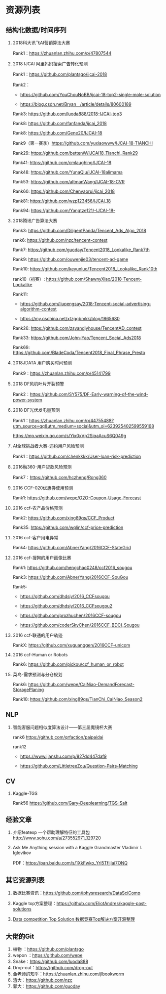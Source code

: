 # 资源列表

## 结构化数据/时间序列

1.  2018科大讯飞AI营销算法大赛

    Rank1：https://zhuanlan.zhihu.com/p/47807544

2.  2018 IJCAI 阿里妈妈搜索广告转化预测

    Rank1：https://github.com/plantsgo/ijcai-2018 

    Rank2：
    
    +   https://github.com/YouChouNoBB/ijcai-18-top2-single-mole-solution 

    +   https://blog.csdn.net/Bryan__/article/details/80600189 

    Rank3: https://github.com/luoda888/2018-IJCAI-top3 

    Rank8: https://github.com/fanfanda/ijcai_2018 

    Rank8: https://github.com/Gene20/IJCAI-18 

    Rank9（第一赛季）https://github.com/yuxiaowww/IJCAI-18-TIANCHI 

    Rank29: https://github.com/bettenW/IJCAI18_Tianchi_Rank29 

    Rank41: https://github.com/cmlaughing/IJCAI-18 

    Rank48: https://github.com/YunaQiu/IJCAI-18alimama 

    Rank53: https://github.com/altmanWang/IJCAI-18-CVR 

    Rank60: https://github.com/Chenyaorui/ijcai_2018 

    Rank81: https://github.com/wzp123456/IJCAI_18 

    Rank94: https://github.com/Yangtze121/-IJCAI-18- 

3.  2018腾讯广告算法大赛

    Rank3: https://github.com/DiligentPanda/Tencent_Ads_Algo_2018 

    rank6: https://github.com/nzc/tencent-contest 

    Rank7: https://github.com/guoday/Tencent2018_Lookalike_Rank7th 

    Rank9: https://github.com/ouwenjie03/tencent-ad-game 

    Rank10: https://github.com/keyunluo/Tencent2018_Lookalike_Rank10th 

    rank10（初赛）: https://github.com/ShawnyXiao/2018-Tencent-Lookalike 

    Rank11: 
    
    +   https://github.com/liupengsay/2018-Tencent-social-advertising-algorithm-contest 

    +   https://my.oschina.net/xtzggbmkk/blog/1865680 

    Rank26: https://github.com/zsyandjyhouse/TencentAD_contest 

    Rank33: https://github.com/John-Yao/Tencent_Social_Ads2018 

    Rank69: https://github.com/BladeCoda/Tencent2018_Final_Phrase_Presto 

4.  2018JDATA 用户购买时间预测

    Rank9：https://zhuanlan.zhihu.com/p/45141799 
    
5.  2018 DF风机叶片开裂预警

    Rank2：https://github.com/SY575/DF-Early-warning-of-the-wind-power-system 
    
6.  2018 DF光伏发电量预测

    Rank1：https://zhuanlan.zhihu.com/p/44755488?utm_source=qq&utm_medium=social&utm_oi=623925402599559168 

    https://mp.weixin.qq.com/s/Yix0xVp2SiqaAcuS6Q049g 
           
7.  AI全球挑战者大赛-违约用户风险预测

    Rank1：https://github.com/chenkkkk/User-loan-risk-prediction 
    
8.  2016融360-用户贷款风险预测

    Rank7：https://github.com/hczheng/Rong360 
    
9.  2016 CCF-020优惠券使用预测

    Rank1: https://github.com/wepe/O2O-Coupon-Usage-Forecast 
    
10. 2016 ccf-农产品价格预测

    Rank2: https://github.com/xing89qs/CCF_Product 

    Rank35: https://github.com/wqlin/ccf-price-prediction 
 
11. 2016 ccf-客户用电异常

    Rank4: https://github.com/AbnerYang/2016CCF-StateGrid 
    
12. 2016 ccf-搜狗的用户画像比赛

    Rank1: https://github.com/hengchao0248/ccf2016_sougou 

    Rank3: https://github.com/AbnerYang/2016CCF-SouGou 

    Rank5: 
    
    +   https://github.com/dhdsjy/2016_CCFsougou 

    +   https://github.com/dhdsjy/2016_CCFsougou2 

    +   https://github.com/prozhuchen/2016CCF-sougou 

    +   https://github.com/coderSkyChen/2016CCF_BDCI_Sougou 
           
13. 2016 ccf-联通的用户轨迹

    RankX: https://github.com/xuguanggen/2016CCF-unicom 
    
14. 2016 ccf-Human or Robots

    Rank6: https://github.com/pickou/ccf_human_or_robot 
    
15. 菜鸟-需求预测与分仓规划

    Rank6:  https://github.com/wepe/CaiNiao-DemandForecast-StoragePlaning 

    Rank10: https://github.com/xing89qs/TianChi_CaiNiao_Season2 
    
## NLP

1.  智能客服问题相似度算法设计——第三届魔镜杯大赛

    rank6 https://github.com/qrfaction/paipaidai
    
    rank12 
    
    +   https://www.jianshu.com/p/827dd447daf9
           
    +   https://github.com/LittletreeZou/Question-Pairs-Matching


## CV

1.  Kaggle-TGS

    Rank56 https://github.com/Gary-Deeplearning/TGS-Salt
    
    
## 经验文章

1.  介绍featexp 一个帮助理解特征的工具包 http://www.sohu.com/a/273552971_129720

2.  Ask Me Anything session with a Kaggle Grandmaster Vladimir I. Iglovikov 
    
    PDF：https://pan.baidu.com/s/1XkFwko_YrI5TfjjIai7ONQ

## 其它资源列表

1.  数据比赛资讯：https://github.com/iphysresearch/DataSciComp

2.  Kaggle top方案整理：https://github.com/EliotAndres/kaggle-past-solutions

3.  [Data competition Top Solution 数据竞赛Top解决方案开源整理](https://github.com/Smilexuhc/Data-Competition-TopSolution)
    
## 大佬的Git

1.  植物 ：https://github.com/plantsgo 
2.  wepon ：https://github.com/wepe 
3.  Snake：https://github.com/luoda888 
4.  Drop-out：https://github.com/drop-out 
5.  金老师的知乎：https://zhuanlan.zhihu.com/jlbookworm 
6.  渣大：https://github.com/nzc 
7.  郭大：https://github.com/guoday 
    
